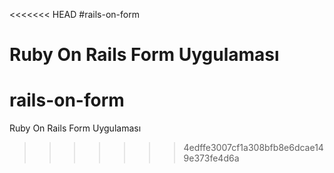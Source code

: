 <<<<<<< HEAD
#rails-on-form

Ruby On Rails Form Uygulaması
=======
# rails-on-form
Ruby On Rails Form Uygulaması
>>>>>>> 4edffe3007cf1a308bfb8e6dcae149e373fe4d6a
